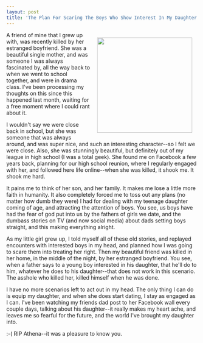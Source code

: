 ```yaml
---
layout: post
title: 'The Plan For Scaring The Boys Who Show Interest In My Daughter Has Gone Out The Window'
---
```

<p><img style="padding: 15px;" src="https://s3.amazonaws.com/kinlane-productions/bw-icons/bw-heart-break.png" alt="" width="250" align="right" /></p>
<p>A friend of mine that I grew up with, was recently killed by her estranged boyfriend. She was a beautiful single mother, and was someone I was always fascinated by, all the way back to when we went to school together, and were in drama class. I've been processing my thoughts on this since this happened last month, waiting for a free moment where I could rant about it.&nbsp;</p>
<p>I wouldn't say we were close back in school, but she was someone that was always around, and was super nice, and such an interesting character--so I felt we were close. Also, she was stunningly beautiful, but definitely out of my league in high school (I was a total geek). She found me on Facebook a few years back, planning for our high school reunion, where I regularly engaged with her, and followed here life online--when she was killed, it shook me. It shook me hard.</p>
<p>It pains me to think of her son, and her family. It makes me lose a little more faith in humanity. It also completely forced me to toss out any plans (no matter how dumb they were) I had for dealing with my teenage daughter coming of age, and attracting the attention of boys. You see, us boys have had the fear of god put into us by the fathers of girls we date, and the dumbass stories on TV (and now social media) about dads setting boys straight, and this making everything alright.&nbsp;</p>
<p>As my little girl grew up, I told myself all of these old stories, and replayed encounters with interested boys in my head, and planned how I was going to scare them into treating her right. Then my beautiful friend was killed in her home, in the middle of the night, by her estranged boyfriend. You see, when a father says to a young boy interested in his daughter, that he'll do to him, whatever he does to his daughter--that does not work in this scenario. The asshole who killed her, killed himself when he was done.</p>
<p>I have no more scenarios left to act out in my head. The only thing I can do is equip my daughter, and when she does start dating, I stay as engaged as I can. I've been watching my friends dad post to her Facebook wall every couple days, talking about his daughter--it really makes my heart ache, and leaves me so fearful for the future, and the world I've brought my daughter into.&nbsp;</p>
<p>:-( RIP Athena--it was a pleasure to know you.&nbsp;</p>